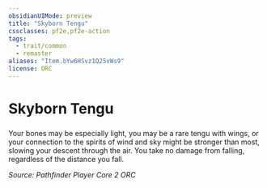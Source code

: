 ```yaml
---
obsidianUIMode: preview
title: "Skyborn Tengu"
cssclasses: pf2e,pf2e-action
tags:
  - trait/common
  - remaster
aliases: "Item.bYw6HSvz1Q25vWs9"
license: ORC
---
```

# Skyborn Tengu

### 






Your bones may be especially light, you may be a rare tengu with wings, or your connection to the spirits of wind and sky might be stronger than most, slowing your descent through the air. You take no damage from falling, regardless of the distance you fall.

*Source: Pathfinder Player Core 2*
*ORC*